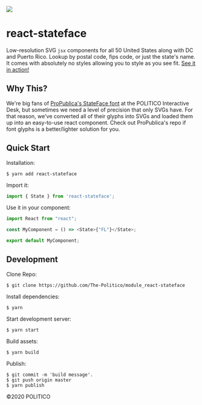 ![](https://www.politico.com/interactives/cdn/images/badge.svg)

# react-stateface

Low-resolution SVG `jsx` components for all 50 United States along with DC and Puerto Rico. Lookup by postal code, fips code, or just the state's name. It comes with absolutely no styles allowing you to style as you see fit. [See it in action!](https://the-politico.github.io/react-stateface/State/)

## Why This?
We're big fans of [ProPublica's StateFace font](https://propublica.github.io/stateface/) at the POLITICO Interactive Desk, but sometimes we need a level of precision that only SVGs have. For that reason, we've converted all of their glyphs into SVGs and loaded them up into an easy-to-use react component. Check out ProPublica's repo if font glyphs is a better/lighter solution for you.

## Quick Start

Installation:

```
$ yarn add react-stateface
```

Import it:

```javascript
import { State } from 'react-stateface';
```

Use it in your component:

```javascript
import React from "react";

const MyComponent = () => <State>{"FL"}</State>;

export default MyComponent;
```

## Development

Clone Repo:

```
$ git clone https://github.com/The-Politico/module_react-stateface
```

Install dependencies:

```
$ yarn
```

Start development server:

```
$ yarn start
```

Build assets:

```
$ yarn build
```

Publish:

```
$ git commit -m 'build message'.
$ git push origin master
$ yarn publish
```


©2020 POLITICO
